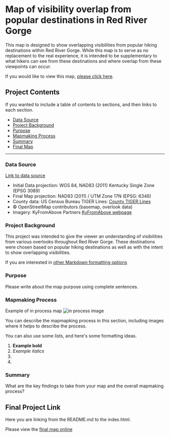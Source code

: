 # Map of visibility overlap from popular destinations in Red River Gorge

This map is designed to show overlapping visibilities from popular hiking destinations within Red River Gorge. While this map is to serve as no replacement to the real experience, it is intended to be supplementary to what hikers can see from these destinations and where overlap from these viewpoints can occur. 

If you would like to view this map, [please click here](https://...).

## Project Contents

If you wanted to include a table of contents to sections, and then links to each section.

- [Data Source](#data-source)
- [Project Background](#project-background)
- [Purpose](purpose)
- [Mapmaking Process](#mapmaking-process)
- [Summary](#map-summary)
- [Final Map](#final-project-link)

***

### Data Source

[Link to data source](https://...)

* Initial Data projection: WGS 84, NAD83 (2011) Kentucky Single Zone (EPSG 3089)
* Final Map projection: NAD83 (2011) / UTM Zone 17N (EPSG: 6346)
* County data: US Census Bureau TIGER Lines: [County TIGER Lines](https://www2.census.gov/geo/tiger/TIGER2023/COUNTY/)
* © OpenStreetMap contributors (basemap, overlook data)
* Imagery: KyFromAbove Partners [KyFromAbove webpage](https://kyfromabove.ky.gov/)

### Project Background

This project was intended to give the viewer an understanding of visibilities from various overlooks throughout Red River Gorge. These destinations were chosen based on popular hiking destinations as well as with the intent to show overlapping visibilities. 

If you are interested in [other Markdown formatting options](https://www.markdownguide.org/basic-syntax/)

### Purpose

Please write about the map purpose using complete sentences. 

### Mapmaking Process

Example of in process map ![in process image](filepath)

You can describe the mapmapking process in this section, including images where it helps to describe the process.

You can also use some lists, and here's some formatting ideas.

1. **Example bold**
2. *Example italics*
3. 
4. 

### Summary

What are the key findings to take from your map and the overall mapmaking process?

## Final Project Link

Here you are linking from the README.md to the index.html.

Please view the [final map online](www.github...)